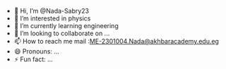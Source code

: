 - 👋 Hi, I’m @Nada-Sabry23
- 👀 I’m interested in physics 
- 🌱 I’m currently learning engineering 
- 💞️ I’m looking to collaborate on ...
- 📫 How to reach me mail :ME-2301004.Nada@akhbaracademy.edu.eg
- 😄 Pronouns: ...
- ⚡ Fun fact: ...

<!---
Nada-Sabry23/Nada-Sabry23 is a ✨ special ✨ repository because its `README.md` (this file) appears on your GitHub profile.
You can click the Preview link to take a look at your changes.
--->
